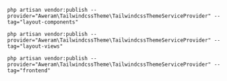     php artisan vendor:publish --provider="Aweram\TailwindcssTheme\TailwindcssThemeServiceProvider" --tag="layout-components"

    php artisan vendor:publish --provider="Aweram\TailwindcssTheme\TailwindcssThemeServiceProvider" --tag="layout-views"

    php artisan vendor:publish --provider="Aweram\TailwindcssTheme\TailwindcssThemeServiceProvider" --tag="frontend"
